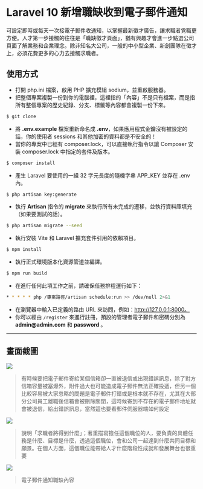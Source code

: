 # Laravel 10 新增職缺收到電子郵件通知

可設定即時或每天一次接電子郵件收通知，以掌握最新徵才廣告，讓求職者覓職更方便。人才第一步接觸的往往是「職缺徵才頁面」，猶有興趣才會進一步點選公司頁面了解業務和企業理念。除非知名大公司，一般的中小型企業、新創團隊在徵才上，必須花費更多的心力去接觸求職者。

## 使用方式
- 打開 php.ini 檔案，啟用 PHP 擴充模組 sodium，並重啟服務器。
- 把整個專案複製一份到你的電腦裡，這裡指的「內容」不是只有檔案，而是指所有整個專案的歷史紀錄、分支、標籤等內容都會複製一份下來。
```sh
$ git clone
```
- 將 __.env.example__ 檔案重新命名成 __.env__，如果應用程式金鑰沒有被設定的話，你的使用者 sessions 和其他加密的資料都是不安全的！
- 當你的專案中已經有 composer.lock，可以直接執行指令以讓 Composer 安裝 composer.lock 中指定的套件及版本。
```sh
$ composer install
```
- 產生 Laravel 要使用的一組 32 字元長度的隨機字串 APP_KEY 並存在 .env 內。
```sh
$ php artisan key:generate
```
- 執行 __Artisan__ 指令的 __migrate__ 來執行所有未完成的遷移，並執行資料庫填充（如果要測試的話）。
```sh
$ php artisan migrate --seed
```
- 執行安裝 Vite 和 Laravel 擴充套件引用的依賴項目。
```sh
$ npm install
```
- 執行正式環境版本化資源管道並編譯。
```sh
$ npm run build
```
- 在進行任何此項工作之前，請確保任務排程運行如下：
```sh
* * * * * php /專案路徑/artisan schedule:run >> /dev/null 2>&1
```
- 在瀏覽器中輸入已定義的路由 URL 來訪問，例如：http://127.0.0.1:8000。
- 你可以經由 `/register` 來進行註冊，預設的管理者電子郵件和密碼分別為 __admin@admin.com__ 和 __password__ 。

----
## 畫面截圖
![](https://i.imgur.com/iKpqae6.png)
> 有時候要把電子郵件寄給某個信箱卻一直被退信或出現錯誤訊息，除了對方信箱容量被塞爆外，附件過大也可能造成電子郵件無法正確投遞，但另一個比較容易被大家忽略的問題是電子郵件打錯或是根本就不存在，尤其在大部分公司員工離職後信箱會被刪除關閉，這時候寄到不存在的電子郵件地址就會被退信，給出錯誤訊息，當然這也要看郵件伺服器端如何設定

![](https://i.imgur.com/BQB06mh.png)
> 說明「求職者將得到什麼」；著重描寫擔任這個職位的人，要負責的具體任務是什麼、目標是什麼，透過這個職位，會和公司一起達到什麼共同目標和願景。在個人方面，這個職位能帶給人才什麼階段性成就和發展舞台也很重要

![](https://i.imgur.com/hSL5VV0.png)
> 電子郵件通知職缺內容
